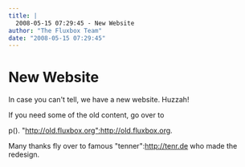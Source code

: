 ```yaml
---
title: |
  2008-05-15 07:29:45 - New Website
author: "The Fluxbox Team"
date: "2008-05-15 07:29:45"
---
```


# New Website

In case you can't tell, we have a new website. Huzzah!

If you need some of the old content, go over to

p(). "http://old.fluxbox.org":http://old.fluxbox.org.

Many thanks fly over to famous "tenner":http://tenr.de who
made the redesign.



